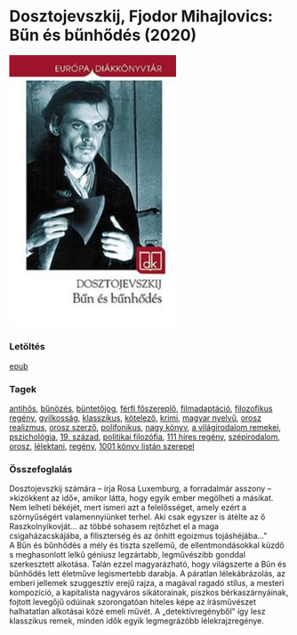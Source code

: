 # <a name="id_346">Dosztojevszkij, Fjodor Mihajlovics: Bűn és bűnhődés (2020)</a>
<img src="https://github.com/BercziSandor/calibre_lib/raw/main/libs/main/Dosztojevszkij%2C%20Fjodor%20Mihajlovics/Bun%20es%20bunhodes%20%28346%29/cover.jpg" alt="cover" width="300"/>

### Letöltés
[epub](https://github.com/BercziSandor/calibre_lib/raw/main/libs/main/Dosztojevszkij%2C%20Fjodor%20Mihajlovics/Bun%20es%20bunhodes%20%28346%29/Bun%20es%20bunhodes%20-%20Dosztojevszkij%2C%20Fjodor%20Mihajlov.epub)

### Tagek
[antihős](https://github.com/berczisandor/calibre_lib/blob/main/libs/main/_tags/antih%c5%91s.md), [bűnözés](https://github.com/berczisandor/calibre_lib/blob/main/libs/main/_tags/b%c5%b1n%c3%b6z%c3%a9s.md), [büntetőjog](https://github.com/berczisandor/calibre_lib/blob/main/libs/main/_tags/b%c3%bcntet%c5%91jog.md), [férfi főszereplő](https://github.com/berczisandor/calibre_lib/blob/main/libs/main/_tags/f%c3%a9rfi%20f%c5%91szerepl%c5%91.md), [filmadaptáció](https://github.com/berczisandor/calibre_lib/blob/main/libs/main/_tags/filmadapt%c3%a1ci%c3%b3.md), [filozofikus regény](https://github.com/berczisandor/calibre_lib/blob/main/libs/main/_tags/filozofikus%20reg%c3%a9ny.md), [gyilkosság](https://github.com/berczisandor/calibre_lib/blob/main/libs/main/_tags/gyilkoss%c3%a1g.md), [klasszikus](https://github.com/berczisandor/calibre_lib/blob/main/libs/main/_tags/klasszikus.md), [kötelező](https://github.com/berczisandor/calibre_lib/blob/main/libs/main/_tags/k%c3%b6telez%c5%91.md), [krimi](https://github.com/berczisandor/calibre_lib/blob/main/libs/main/_tags/krimi.md), [magyar nyelvű](https://github.com/berczisandor/calibre_lib/blob/main/libs/main/_tags/magyar%20nyelv%c5%b1.md), [orosz realizmus](https://github.com/berczisandor/calibre_lib/blob/main/libs/main/_tags/orosz%20realizmus.md), [orosz szerző](https://github.com/berczisandor/calibre_lib/blob/main/libs/main/_tags/orosz%20szerz%c5%91.md), [polifonikus](https://github.com/berczisandor/calibre_lib/blob/main/libs/main/_tags/polifonikus.md), [nagy könyv](https://github.com/berczisandor/calibre_lib/blob/main/libs/main/_tags/nagy%20k%c3%b6nyv.md), [a világirodalom remekei](https://github.com/berczisandor/calibre_lib/blob/main/libs/main/_tags/a%20vil%c3%a1girodalom%20remekei.md), [pszichológia](https://github.com/berczisandor/calibre_lib/blob/main/libs/main/_tags/pszichol%c3%b3gia.md), [19. század](https://github.com/berczisandor/calibre_lib/blob/main/libs/main/_tags/19.%20sz%c3%a1zad.md), [politikai filozófia](https://github.com/berczisandor/calibre_lib/blob/main/libs/main/_tags/politikai%20filoz%c3%b3fia.md), [111 híres regény](https://github.com/berczisandor/calibre_lib/blob/main/libs/main/_tags/111%20h%c3%adres%20reg%c3%a9ny.md), [szépirodalom](https://github.com/berczisandor/calibre_lib/blob/main/libs/main/_tags/sz%c3%a9pirodalom.md), [orosz](https://github.com/berczisandor/calibre_lib/blob/main/libs/main/_tags/orosz.md), [lélektani](https://github.com/berczisandor/calibre_lib/blob/main/libs/main/_tags/l%c3%a9lektani.md), [regény](https://github.com/berczisandor/calibre_lib/blob/main/libs/main/_tags/reg%c3%a9ny.md), [1001 könyv listán szerepel](https://github.com/berczisandor/calibre_lib/blob/main/libs/main/_tags/1001%20k%c3%b6nyv%20list%c3%a1n%20szerepel.md)

### Összefoglalás
<div>
<p>Dosztojevszkij ​számára – írja Rosa Luxemburg, a forradalmár asszony – »kizökkent az idő«, amikor látta, hogy egyik ember megölheti a másikat. Nem lelheti békéjét, mert ismeri azt a felelősséget, amely ezért a szörnyűségért valamennyiünket terhel. Aki csak egyszer is átélte az ő Raszkolnyikovját… az többé sohasem rejtőzhet el a maga csigaházacskájába, a filiszterség és az önhitt egoizmus tojáshéjába…"<br>A Bűn és bűnhődés a mély és tiszta szellemű, de ellentmondásokkal küzdő s meghasonlott lelkű géniusz legzártabb, legművészibb gonddal szerkesztett alkotása. Talán ezzel magyarázható, hogy világszerte a Bűn és bűnhődés lett életműve legismertebb darabja. A páratlan lélekábrázolás, az emberi jellemek szuggesztív erejű rajza, a magával ragadó stílus, a mesteri kompozíció, a kapitalista nagyváros sikátorainak, piszkos bérkaszárnyáinak, fojtott levegőjű odúinak szorongatóan hiteles képe az írásművészet halhatatlan alkotásai közé emeli művét. A „detektívregényből” így lesz klasszikus remek, minden idők egyik legmegrázóbb lélekrajzregénye.</p></div>


